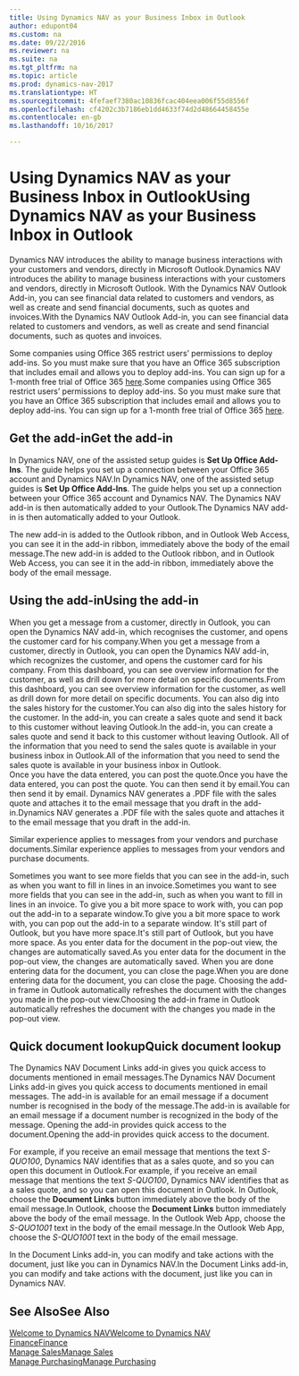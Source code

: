 ```yaml
---
title: Using Dynamics NAV as your Business Inbox in Outlook
author: edupont04
ms.custom: na
ms.date: 09/22/2016
ms.reviewer: na
ms.suite: na
ms.tgt_pltfrm: na
ms.topic: article
ms.prod: dynamics-nav-2017
ms.translationtype: HT
ms.sourcegitcommit: 4fefaef7380ac10836fcac404eea006f55d8556f
ms.openlocfilehash: cf4202c3b7186eb1dd4633f74d2d48664458455e
ms.contentlocale: en-gb
ms.lasthandoff: 10/16/2017

---
```


# <a name="using-dynamics-nav-as-your-business-inbox-in-outlook"></a><span data-ttu-id="f313d-102">Using Dynamics NAV as your Business Inbox in Outlook</span><span class="sxs-lookup"><span data-stu-id="f313d-102">Using Dynamics NAV as your Business Inbox in Outlook</span></span>
<span data-ttu-id="f313d-103">Dynamics NAV introduces the ability to manage business interactions with your customers and vendors, directly in Microsoft Outlook.</span><span class="sxs-lookup"><span data-stu-id="f313d-103">Dynamics NAV introduces the ability to manage business interactions with your customers and vendors, directly in Microsoft Outlook.</span></span> <span data-ttu-id="f313d-104">With the Dynamics NAV Outlook Add-in, you can see financial data related to customers and vendors, as well as create and send financial documents, such as quotes and invoices.</span><span class="sxs-lookup"><span data-stu-id="f313d-104">With the Dynamics NAV Outlook Add-in, you can see financial data related to customers and vendors, as well as create and send financial documents, such as quotes and invoices.</span></span>  

<span data-ttu-id="f313d-105">Some companies using Office 365 restrict users’ permissions to deploy add-ins. So you must make sure that you have an Office 365 subscription that includes email and allows you to deploy add-ins. You can sign up for a 1-month free trial of Office 365 [here](https://products.office.com/try).</span><span class="sxs-lookup"><span data-stu-id="f313d-105">Some companies using Office 365 restrict users’ permissions to deploy add-ins. So you must make sure that you have an Office 365 subscription that includes email and allows you to deploy add-ins. You can sign up for a 1-month free trial of Office 365 [here](https://products.office.com/try).</span></span>  

## <a name="get-the-add-in"></a><span data-ttu-id="f313d-106">Get the add-in</span><span class="sxs-lookup"><span data-stu-id="f313d-106">Get the add-in</span></span>
<span data-ttu-id="f313d-107">In Dynamics NAV, one of the assisted setup guides is **Set Up Office Add-Ins**. The guide helps you  set up a connection between your Office 365 account and Dynamics NAV.</span><span class="sxs-lookup"><span data-stu-id="f313d-107">In Dynamics NAV, one of the assisted setup guides is **Set Up Office Add-Ins**. The guide helps you  set up a connection between your Office 365 account and Dynamics NAV.</span></span> <span data-ttu-id="f313d-108">The Dynamics NAV add-in is then automatically added to your Outlook.</span><span class="sxs-lookup"><span data-stu-id="f313d-108">The Dynamics NAV add-in is then automatically added to your Outlook.</span></span>  

<span data-ttu-id="f313d-109">The new add-in is added to the Outlook ribbon, and in Outlook Web Access, you can see it in the add-in ribbon, immediately above the body of the email message.</span><span class="sxs-lookup"><span data-stu-id="f313d-109">The new add-in is added to the Outlook ribbon, and in Outlook Web Access, you can see it in the add-in ribbon, immediately above the body of the email message.</span></span>  

## <a name="using-the-add-in"></a><span data-ttu-id="f313d-110">Using the add-in</span><span class="sxs-lookup"><span data-stu-id="f313d-110">Using the add-in</span></span>
<span data-ttu-id="f313d-111">When you get a message from a customer, directly in Outlook, you can open the Dynamics NAV add-in, which recognises the customer, and opens the customer card for his company.</span><span class="sxs-lookup"><span data-stu-id="f313d-111">When you get a message from a customer, directly in Outlook, you can open the Dynamics NAV add-in, which recognizes the customer, and opens the customer card for his company.</span></span> <span data-ttu-id="f313d-112">From this dashboard, you can see overview information for the customer, as well as drill down for more detail on specific documents.</span><span class="sxs-lookup"><span data-stu-id="f313d-112">From this dashboard, you can see overview information for the customer, as well as drill down for more detail on specific documents.</span></span> <span data-ttu-id="f313d-113">You can also dig into the sales history for the customer.</span><span class="sxs-lookup"><span data-stu-id="f313d-113">You can also dig into the sales history for the customer.</span></span>
<span data-ttu-id="f313d-114">In the add-in, you can create a sales quote and send it back to this customer without leaving Outlook.</span><span class="sxs-lookup"><span data-stu-id="f313d-114">In the add-in, you can create a sales quote and send it back to this customer without leaving Outlook.</span></span> <span data-ttu-id="f313d-115">All of the information that you need to send the sales quote is available in your business inbox in Outlook.</span><span class="sxs-lookup"><span data-stu-id="f313d-115">All of the information that you need to send the sales quote is available in your business inbox in Outlook.</span></span>  
<span data-ttu-id="f313d-116">Once you have the data entered, you can post the quote.</span><span class="sxs-lookup"><span data-stu-id="f313d-116">Once you have the data entered, you can post the quote.</span></span> <span data-ttu-id="f313d-117">You can then send it by email.</span><span class="sxs-lookup"><span data-stu-id="f313d-117">You can then send it by email.</span></span> <span data-ttu-id="f313d-118">Dynamics NAV generates a .PDF file with the sales quote and attaches it to the email message that you draft in the add-in.</span><span class="sxs-lookup"><span data-stu-id="f313d-118">Dynamics NAV generates a .PDF file with the sales quote and attaches it to the email message that you draft in the add-in.</span></span>  

<span data-ttu-id="f313d-119">Similar experience applies to messages from your vendors and purchase documents.</span><span class="sxs-lookup"><span data-stu-id="f313d-119">Similar experience applies to messages from your vendors and purchase documents.</span></span>  

<span data-ttu-id="f313d-120">Sometimes you want to see more fields that you can see in the add-in, such as when you want to fill in lines in an invoice.</span><span class="sxs-lookup"><span data-stu-id="f313d-120">Sometimes you want to see more fields that you can see in the add-in, such as when you want to fill in lines in an invoice.</span></span> <span data-ttu-id="f313d-121">To give you a bit more space to work with, you can pop out the add-in to a separate window.</span><span class="sxs-lookup"><span data-stu-id="f313d-121">To give you a bit more space to work with, you can pop out the add-in to a separate window.</span></span> <span data-ttu-id="f313d-122">It's still part of Outlook, but you have more space.</span><span class="sxs-lookup"><span data-stu-id="f313d-122">It's still part of Outlook, but you have more space.</span></span> <span data-ttu-id="f313d-123">As you enter data for the document in the pop-out view, the changes are automatically saved.</span><span class="sxs-lookup"><span data-stu-id="f313d-123">As you enter data for the document in the pop-out view, the changes are automatically saved.</span></span> <span data-ttu-id="f313d-124">When you are done entering data for the document, you can close the page.</span><span class="sxs-lookup"><span data-stu-id="f313d-124">When you are done entering data for the document, you can close the page.</span></span> <span data-ttu-id="f313d-125">Choosing the add-in frame in Outlook automatically refreshes the document with the changes you made in the pop-out view.</span><span class="sxs-lookup"><span data-stu-id="f313d-125">Choosing the add-in frame in Outlook automatically refreshes the document with the changes you made in the pop-out view.</span></span>  

## <a name="quick-document-lookup"></a><span data-ttu-id="f313d-126">Quick document lookup</span><span class="sxs-lookup"><span data-stu-id="f313d-126">Quick document lookup</span></span>
<span data-ttu-id="f313d-127">The Dynamics NAV Document Links add-in gives you quick access to documents mentioned in email messages.</span><span class="sxs-lookup"><span data-stu-id="f313d-127">The Dynamics NAV Document Links add-in gives you quick access to documents mentioned in email messages.</span></span> <span data-ttu-id="f313d-128">The add-in is available for an email message if a document number is recognised in the body of the message.</span><span class="sxs-lookup"><span data-stu-id="f313d-128">The add-in is available for an email message if a document number is recognized in the body of the message.</span></span> <span data-ttu-id="f313d-129">Opening the add-in provides quick access to the document.</span><span class="sxs-lookup"><span data-stu-id="f313d-129">Opening the add-in provides quick access to the document.</span></span>  

<span data-ttu-id="f313d-130">For example, if you receive an email message that mentions the text *S-QUO100*, Dynamics NAV identifies that as a sales quote, and so you can open this document in Outlook.</span><span class="sxs-lookup"><span data-stu-id="f313d-130">For example, if you receive an email message that mentions the text *S-QUO100*, Dynamics NAV identifies that as a sales quote, and so you can open this document in Outlook.</span></span> <span data-ttu-id="f313d-131">In Outlook, choose the **Document Links** button immediately above the body of the email message.</span><span class="sxs-lookup"><span data-stu-id="f313d-131">In Outlook, choose the **Document Links** button immediately above the body of the email message.</span></span> <span data-ttu-id="f313d-132">In the Outlook Web App, choose the *S-QUO1001* text in the body of the email message.</span><span class="sxs-lookup"><span data-stu-id="f313d-132">In the Outlook Web App, choose the *S-QUO1001* text in the body of the email message.</span></span>  

<span data-ttu-id="f313d-133">In the Document Links add-in, you can modify and take actions with the document, just like you can in Dynamics NAV.</span><span class="sxs-lookup"><span data-stu-id="f313d-133">In the Document Links add-in, you can modify and take actions with the document, just like you can in Dynamics NAV.</span></span>

## <a name="see-also"></a><span data-ttu-id="f313d-134">See Also</span><span class="sxs-lookup"><span data-stu-id="f313d-134">See Also</span></span>
[<span data-ttu-id="f313d-135">Welcome to Dynamics NAV</span><span class="sxs-lookup"><span data-stu-id="f313d-135">Welcome to Dynamics NAV</span></span>](across-get-started.md)  
[<span data-ttu-id="f313d-136">Finance</span><span class="sxs-lookup"><span data-stu-id="f313d-136">Finance</span></span>](finance.md)  
[<span data-ttu-id="f313d-137">Manage Sales</span><span class="sxs-lookup"><span data-stu-id="f313d-137">Manage Sales</span></span>](sales-manage-sales.md)  
[<span data-ttu-id="f313d-138">Manage Purchasing</span><span class="sxs-lookup"><span data-stu-id="f313d-138">Manage Purchasing</span></span>](purchasing-manage-purchasing.md)  

